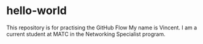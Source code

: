 # hello-world
This repository is for practising the GitHub Flow
My name is Vincent. I am a current student at MATC in the Networking Specialist program. 
